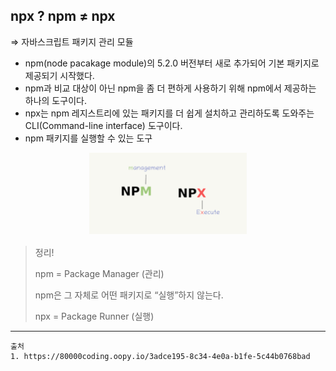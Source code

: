 


## npx ? npm ≠ npx
⇒ 자바스크립트 패키지 관리 모듈
- npm(node pacakage module)의 5.2.0 버전부터 새로 추가되어 기본 패키지로 제공되기 시작했다. 
- npm과 비교 대상이 아닌 npm을 좀 더 편하게 사용하기 위해 npm에서 제공하는 하나의 도구이다.
- npx는 npm 레지스트리에 있는 패키지를 더 쉽게 설치하고 관리하도록 도와주는 CLI(Command-line interface) 도구이다. 
- npm 패키지를 실행할 수 있는 도구

<div align="center">
    <img src="../../../etc/image/Framework/Node/npx.png" alt="npx" width="50%">
</div>

> 정리! 
>
> npm = Package Manager (관리)
> 
> npm은 그 자체로 어떤 패키지로 “실행”하지 않는다.
> 
> npx = Package Runner (실행)



---

```
출처
1. https://80000coding.oopy.io/3adce195-8c34-4e0a-b1fe-5c44b0768bad

```